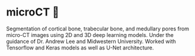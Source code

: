 # microCT 🦴
Segmentation of cortical bone, trabecular bone, and medullary pores from micro-CT images using 2D and 3D deep learning models.   Under the guidance of Dr. Andrew Lee and Midwestern University.  Worked with Tensorflow and Keras models as well as U-Net architecture. 
